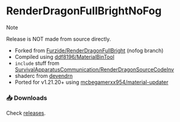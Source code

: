 # RenderDragonFullBrightNoFog

> [!NOTE]
> Release is NOT made from source directly.

* Forked from [Furzide/RenderDragonFullBright](github.com/Furzide/RenderDragonFullBright/tree/nofog) (nofog branch)
* Compiled using [ddf8196/MaterialBinTool](https://github.com/ddf8196/MaterialBinTool)
* `include` stuff from [SurvivalApparatusCommunication/RenderDragonSourceCodeInv](https://github.com/SurvivalApparatusCommunication/RenderDragonSourceCodeInv/tree/1.20.60/include)
* shaderc from [devendrn](https://github.com/devendrn/newb-shader/releases/dev)
* Ported for v1.21.20+ using [mcbegamerxx954/material-updater](https://github.com/mcbegamerxx954/material-updater)

### 📥️ Downloads
Check [releases](https://github.com/faizul726/RenderDragonFullBrightNoFog/releases/latest).

